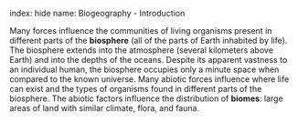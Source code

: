 index: hide
name: Biogeography - Introduction

Many forces influence the communities of living organisms present in different parts of the  **biosphere** (all of the parts of Earth inhabited by life). The biosphere extends into the atmosphere (several kilometers above Earth) and into the depths of the oceans. Despite its apparent vastness to an individual human, the biosphere occupies only a minute space when compared to the known universe. Many abiotic forces influence where life can exist and the types of organisms found in different parts of the biosphere. The abiotic factors influence the distribution of  **biomes**: large areas of land with similar climate, flora, and fauna.
